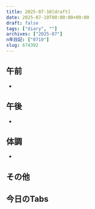 ```yaml
---
title: 2025-07-10[draft]
date: 2025-07-10T00:00:00+09:00
draft: false
tags: ["diary", ""]
archives: ["2025-07"]
n年日記: ["0710"]
slug: 674392
---
```

## 午前
- 
## 午後
- 
## 体調
- 
## その他
## 今日のTabs